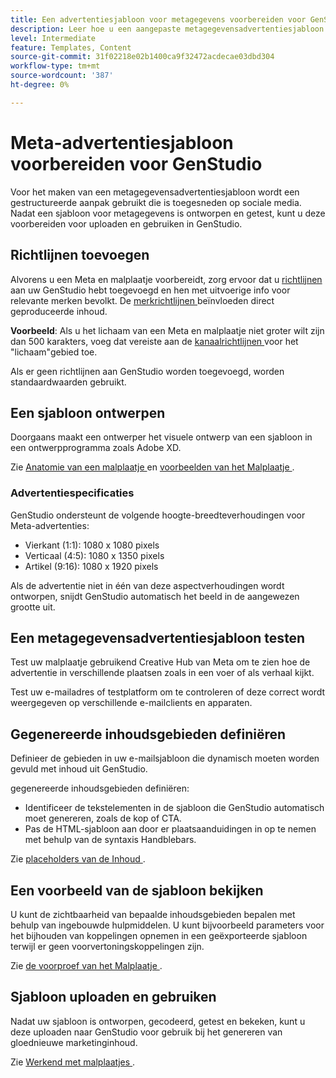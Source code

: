 ```yaml
---
title: Een advertentiesjabloon voor metagegevens voorbereiden voor GenStudio
description: Leer hoe u een aangepaste metagegevensadvertentiesjabloon voor GenStudio maakt.
level: Intermediate
feature: Templates, Content
source-git-commit: 31f02218e02b1400ca9f32472acdecae03dbd304
workflow-type: tm+mt
source-wordcount: '387'
ht-degree: 0%

---
```



# Meta-advertentiesjabloon voorbereiden voor GenStudio

Voor het maken van een metagegevensadvertentiesjabloon wordt een gestructureerde aanpak gebruikt die is toegesneden op sociale media. Nadat een sjabloon voor metagegevens is ontworpen en getest, kunt u deze voorbereiden voor uploaden en gebruiken in GenStudio.

## Richtlijnen toevoegen

Alvorens u een Meta en malplaatje voorbereidt, zorg ervoor dat u [ richtlijnen ](/help/user-guide/guidelines/overview.md) aan uw GenStudio hebt toegevoegd en hen met uitvoerige info voor relevante merken bevolkt. De [ merkrichtlijnen ](/help/user-guide/guidelines/brands.md) beïnvloeden direct geproduceerde inhoud.

**Voorbeeld**: Als u het lichaam van een Meta en malplaatje niet groter wilt zijn dan 500 karakters, voeg dat vereiste aan de [ kanaalrichtlijnen ](/help/user-guide/guidelines/brands.md#channel-guidelines) voor het &quot;lichaam&quot;gebied toe.

Als er geen richtlijnen aan GenStudio worden toegevoegd, worden standaardwaarden gebruikt.

## Een sjabloon ontwerpen

Doorgaans maakt een ontwerper het visuele ontwerp van een sjabloon in een ontwerpprogramma zoals Adobe XD.

Zie [ Anatomie van een malplaatje ](/help/user-guide/content/use-templates.md#anatomy-of-a-template) en [ voorbeelden van het Malplaatje ](/help/user-guide/content/customize-template.md#template-examples).

### Advertentiespecificaties

GenStudio ondersteunt de volgende hoogte-breedteverhoudingen voor Meta-advertenties:

* Vierkant (1:1): 1080 x 1080 pixels
* Verticaal (4:5): 1080 x 1350 pixels
* Artikel (9:16): 1080 x 1920 pixels

Als de advertentie niet in één van deze aspectverhoudingen wordt ontworpen, snijdt GenStudio automatisch het beeld in de aangewezen grootte uit.

## Een metagegevensadvertentiesjabloon testen

Test uw malplaatje gebruikend Creative Hub van Meta om te zien hoe de advertentie in verschillende plaatsen zoals in een voer of als verhaal kijkt.

Test uw e-mailadres of testplatform om te controleren of deze correct wordt weergegeven op verschillende e-mailclients en apparaten.

## Gegenereerde inhoudsgebieden definiëren

Definieer de gebieden in uw e-mailsjabloon die dynamisch moeten worden gevuld met inhoud uit GenStudio.

gegenereerde inhoudsgebieden definiëren:

* Identificeer de tekstelementen in de sjabloon die GenStudio automatisch moet genereren, zoals de kop of CTA.
* Pas de HTML-sjabloon aan door er plaatsaanduidingen in op te nemen met behulp van de syntaxis Handblebars.

Zie [ placeholders van de Inhoud ](/help/user-guide/content/customize-template.md#content-placeholders).

## Een voorbeeld van de sjabloon bekijken

U kunt de zichtbaarheid van bepaalde inhoudsgebieden bepalen met behulp van ingebouwde hulpmiddelen. U kunt bijvoorbeeld parameters voor het bijhouden van koppelingen opnemen in een geëxporteerde sjabloon terwijl er geen voorvertoningskoppelingen zijn.

Zie [ de voorproef van het Malplaatje ](/help/user-guide/content/customize-template.md#template-preview).

## Sjabloon uploaden en gebruiken

Nadat uw sjabloon is ontworpen, gecodeerd, getest en bekeken, kunt u deze uploaden naar GenStudio voor gebruik bij het genereren van gloednieuwe marketinginhoud.

Zie [ Werkend met malplaatjes ](use-templates.md).
